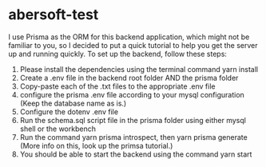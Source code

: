 # abersoft-test

I use Prisma as the ORM for this backend application, which might not be familiar to you, so I decided to put a quick tutorial to help you get the server up and running quickly. To set up the backend, follow these steps:
1. Please install the dependencies using the terminal command yarn install
2. Create a .env file in the backend root folder AND the prisma folder
3. Copy-paste each of the .txt files to the appropriate .env file
4. configure the prisma .env file according to your mysql configuration (Keep the database name as is.)
5. Configure the dotenv .env file
6. Run the schema.sql script file in the prisma folder using either mysql shell or the workbench
7. Run the command yarn prisma introspect, then yarn prisma generate (More info on this, look up the primsa tutorial.)
8. You should be able to start the backend using the command yarn start